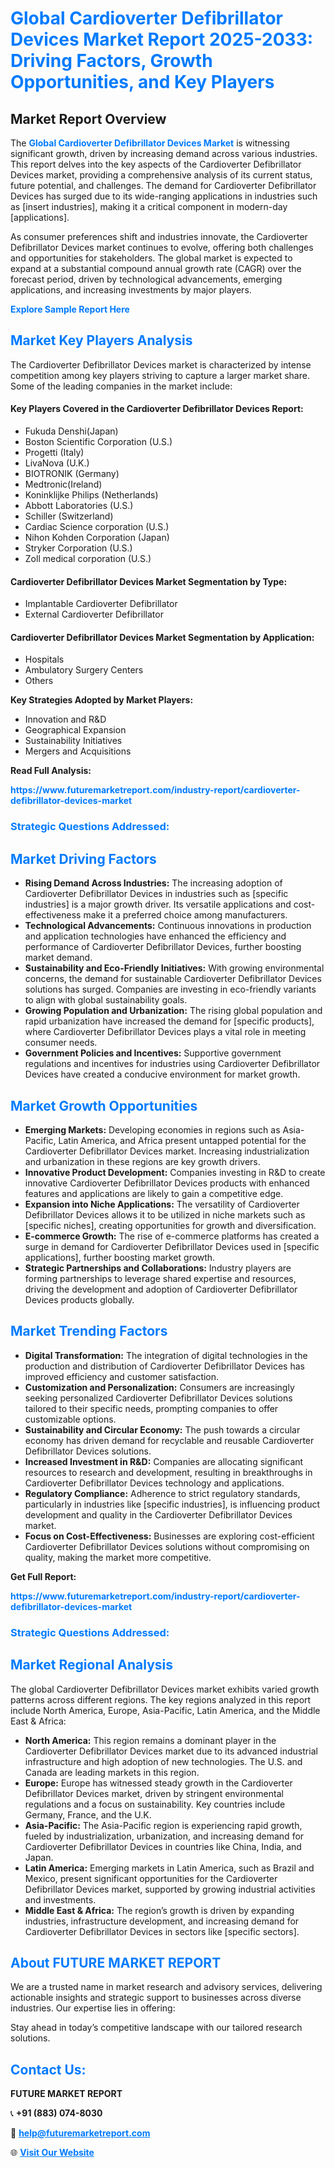 <h1 style="color: #007BFF;">Global Cardioverter Defibrillator Devices Market Report 2025-2033: Driving Factors, Growth Opportunities, and Key Players</h1>

<section id="overview">
<h2>Market Report Overview</h2>
<p>The <a href="https://www.futuremarketreport.com/industry-report/cardioverter-defibrillator-devices-market" style="color: #007BFF; text-decoration: none;"><strong>Global Cardioverter Defibrillator Devices Market</strong></a> is witnessing significant growth, driven by increasing demand across various industries. This report delves into the key aspects of the Cardioverter Defibrillator Devices market, providing a comprehensive analysis of its current status, future potential, and challenges. The demand for Cardioverter Defibrillator Devices has surged due to its wide-ranging applications in industries such as [insert industries], making it a critical component in modern-day [applications].</p>
<p>As consumer preferences shift and industries innovate, the Cardioverter Defibrillator Devices market continues to evolve, offering both challenges and opportunities for stakeholders. The global market is expected to expand at a substantial compound annual growth rate (CAGR) over the forecast period, driven by technological advancements, emerging applications, and increasing investments by major players.</p>
</section>

<section id="overview">
<p><a href="https://www.futuremarketreport.com/request-sample/reportId=64596" style="color: #007BFF; text-decoration: none;"><strong>Explore Sample Report Here</strong></a></p>
</section>

<section id="key-players">
<h2 style="color: #007BFF;">Market Key Players Analysis</h2>
<p>The Cardioverter Defibrillator Devices market is characterized by intense competition among key players striving to capture a larger market share. Some of the leading companies in the market include:</p>
<h4>Key Players Covered in the Cardioverter Defibrillator Devices Report:</h4>
<ul><li>Fukuda Denshi(Japan)</li><li>Boston Scientific Corporation (U.S.)</li><li>Progetti (Italy)</li><li>LivaNova (U.K.)</li><li>BIOTRONIK (Germany)</li><li>Medtronic(Ireland)</li><li>Koninklijke Philips (Netherlands)</li><li>Abbott Laboratories (U.S.)</li><li>Schiller (Switzerland)</li><li>Cardiac Science corporation (U.S.)</li><li>Nihon Kohden Corporation (Japan)</li><li>Stryker Corporation (U.S.)</li><li>Zoll medical corporation (U.S.)</li></ul>
<h4>Cardioverter Defibrillator Devices Market Segmentation by Type:</h4>
<ul><li>Implantable Cardioverter Defibrillator</li><li>External Cardioverter Defibrillator</li></ul>

<h4>Cardioverter Defibrillator Devices Market Segmentation by Application:</h4>
<ul><li>Hospitals</li><li>Ambulatory Surgery Centers</li><li>Others</li></ul>
<p><strong>Key Strategies Adopted by Market Players:</strong></p>
<ul>
<li>Innovation and R&D</li>
<li>Geographical Expansion</li>
<li>Sustainability Initiatives</li>
<li>Mergers and Acquisitions</li>
</ul>
</section>

<section>
<p><strong>Read Full Analysis: </strong></p><a href="https://www.futuremarketreport.com/industry-report/cardioverter-defibrillator-devices-market" style="color: #007BFF; text-decoration: none;"><strong>https://www.futuremarketreport.com/industry-report/cardioverter-defibrillator-devices-market</strong></a>
<h3 style="color: #007BFF;">Strategic Questions Addressed:</h3>
</section>

<section id="driving-factors">
<h2 style="color: #007BFF;">Market Driving Factors</h2>
<ul>
<li><strong>Rising Demand Across Industries:</strong> The increasing adoption of Cardioverter Defibrillator Devices in industries such as [specific industries] is a major growth driver. Its versatile applications and cost-effectiveness make it a preferred choice among manufacturers.</li>
<li><strong>Technological Advancements:</strong> Continuous innovations in production and application technologies have enhanced the efficiency and performance of Cardioverter Defibrillator Devices, further boosting market demand.</li>
<li><strong>Sustainability and Eco-Friendly Initiatives:</strong> With growing environmental concerns, the demand for sustainable Cardioverter Defibrillator Devices solutions has surged. Companies are investing in eco-friendly variants to align with global sustainability goals.</li>
<li><strong>Growing Population and Urbanization:</strong> The rising global population and rapid urbanization have increased the demand for [specific products], where Cardioverter Defibrillator Devices plays a vital role in meeting consumer needs.</li>
<li><strong>Government Policies and Incentives:</strong> Supportive government regulations and incentives for industries using Cardioverter Defibrillator Devices have created a conducive environment for market growth.</li>
</ul>
</section>

<section id="growth-opportunities">
<h2 style="color: #007BFF;">Market Growth Opportunities</h2>
<ul>
<li><strong>Emerging Markets:</strong> Developing economies in regions such as Asia-Pacific, Latin America, and Africa present untapped potential for the Cardioverter Defibrillator Devices market. Increasing industrialization and urbanization in these regions are key growth drivers.</li>
<li><strong>Innovative Product Development:</strong> Companies investing in R&D to create innovative Cardioverter Defibrillator Devices products with enhanced features and applications are likely to gain a competitive edge.</li>
<li><strong>Expansion into Niche Applications:</strong> The versatility of Cardioverter Defibrillator Devices allows it to be utilized in niche markets such as [specific niches], creating opportunities for growth and diversification.</li>
<li><strong>E-commerce Growth:</strong> The rise of e-commerce platforms has created a surge in demand for Cardioverter Defibrillator Devices used in [specific applications], further boosting market growth.</li>
<li><strong>Strategic Partnerships and Collaborations:</strong> Industry players are forming partnerships to leverage shared expertise and resources, driving the development and adoption of Cardioverter Defibrillator Devices products globally.</li>
</ul>
</section>

<section id="trending-factors">
<h2 style="color: #007BFF;">Market Trending Factors</h2>
<ul>
<li><strong>Digital Transformation:</strong> The integration of digital technologies in the production and distribution of Cardioverter Defibrillator Devices has improved efficiency and customer satisfaction.</li>
<li><strong>Customization and Personalization:</strong> Consumers are increasingly seeking personalized Cardioverter Defibrillator Devices solutions tailored to their specific needs, prompting companies to offer customizable options.</li>
<li><strong>Sustainability and Circular Economy:</strong> The push towards a circular economy has driven demand for recyclable and reusable Cardioverter Defibrillator Devices solutions.</li>
<li><strong>Increased Investment in R&D:</strong> Companies are allocating significant resources to research and development, resulting in breakthroughs in Cardioverter Defibrillator Devices technology and applications.</li>
<li><strong>Regulatory Compliance:</strong> Adherence to strict regulatory standards, particularly in industries like [specific industries], is influencing product development and quality in the Cardioverter Defibrillator Devices market.</li>
<li><strong>Focus on Cost-Effectiveness:</strong> Businesses are exploring cost-efficient Cardioverter Defibrillator Devices solutions without compromising on quality, making the market more competitive.</li>
</ul>
</section>

<section>
<p><strong>Get Full Report: </strong></p><a href="https://www.futuremarketreport.com/industry-report/cardioverter-defibrillator-devices-market" style="color: #007BFF; text-decoration: none;"><strong>https://www.futuremarketreport.com/industry-report/cardioverter-defibrillator-devices-market</strong></a>
<h3 style="color: #007BFF;">Strategic Questions Addressed:</h3>
</section>


<section id="regional-analysis">
<h2 style="color: #007BFF;">Market Regional Analysis</h2>
<p>The global Cardioverter Defibrillator Devices market exhibits varied growth patterns across different regions. The key regions analyzed in this report include North America, Europe, Asia-Pacific, Latin America, and the Middle East & Africa:</p>
<ul>
<li><strong>North America:</strong> This region remains a dominant player in the Cardioverter Defibrillator Devices market due to its advanced industrial infrastructure and high adoption of new technologies. The U.S. and Canada are leading markets in this region.</li>
<li><strong>Europe:</strong> Europe has witnessed steady growth in the Cardioverter Defibrillator Devices market, driven by stringent environmental regulations and a focus on sustainability. Key countries include Germany, France, and the U.K.</li>
<li><strong>Asia-Pacific:</strong> The Asia-Pacific region is experiencing rapid growth, fueled by industrialization, urbanization, and increasing demand for Cardioverter Defibrillator Devices in countries like China, India, and Japan.</li>
<li><strong>Latin America:</strong> Emerging markets in Latin America, such as Brazil and Mexico, present significant opportunities for the Cardioverter Defibrillator Devices market, supported by growing industrial activities and investments.</li>
<li><strong>Middle East & Africa:</strong> The region’s growth is driven by expanding industries, infrastructure development, and increasing demand for Cardioverter Defibrillator Devices in sectors like [specific sectors].</li>
</ul>
</section>

<footer>
<h2 style="color: #007BFF;">About FUTURE MARKET REPORT</h2>
<p>We are a trusted name in market research and advisory services, delivering actionable insights and strategic support to businesses across diverse industries. Our expertise lies in offering:</p>

<p>Stay ahead in today’s competitive landscape with our tailored research solutions.</p>

<h2 style="color: #007BFF;">Contact Us:</h2>
<p><strong>FUTURE MARKET REPORT</strong></p>
<p>📞 <strong>+91 (883) 074-8030</strong></p>
<p>📧 <strong><a href="mailto:help@futuremarketreport.com" style="color: #007BFF;">help@futuremarketreport.com</a></strong></p>
<p>🌐 <strong><a href="https://www.futuremarketreport.com/" style="color: #007BFF;">Visit Our Website</a></strong></p>
</footer>